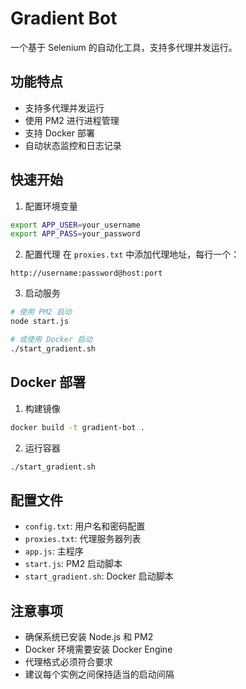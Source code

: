 # Gradient Bot

一个基于 Selenium 的自动化工具，支持多代理并发运行。

## 功能特点

- 支持多代理并发运行
- 使用 PM2 进行进程管理
- 支持 Docker 部署
- 自动状态监控和日志记录

## 快速开始

1. 配置环境变量
```bash
export APP_USER=your_username
export APP_PASS=your_password
```

2. 配置代理
在 `proxies.txt` 中添加代理地址，每行一个：
```
http://username:password@host:port  
```

3. 启动服务
```bash
# 使用 PM2 启动
node start.js

# 或使用 Docker 启动
./start_gradient.sh
```

## Docker 部署

1. 构建镜像
```bash
docker build -t gradient-bot .
```

2. 运行容器
```bash
./start_gradient.sh
```

## 配置文件

- `config.txt`: 用户名和密码配置
- `proxies.txt`: 代理服务器列表
- `app.js`: 主程序
- `start.js`: PM2 启动脚本
- `start_gradient.sh`: Docker 启动脚本

## 注意事项

- 确保系统已安装 Node.js 和 PM2
- Docker 环境需要安装 Docker Engine
- 代理格式必须符合要求
- 建议每个实例之间保持适当的启动间隔
